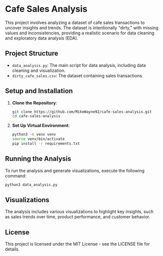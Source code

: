 # Cafe Sales Analysis

This project involves analyzing a dataset of cafe sales transactions to uncover insights and trends. The dataset is intentionally "dirty," with missing values and inconsistencies, providing a realistic scenario for data cleaning and exploratory data analysis (EDA).

## Project Structure
- `data_analysis.py`: The main script for data analysis, including data cleaning and visualization.
- `dirty_cafe_sales.csv`: The dataset containing sales transactions.

## Setup and Installation
1. **Clone the Repository**:
   ```bash
   git clone https://github.com/MikeWayne92/cafe-sales-analysis.git
   cd cafe-sales-analysis
   ```
2. **Set Up Virtual Environment**:
   ```bash
   python3 -m venv venv
   source venv/bin/activate
   pip install -r requirements.txt
   ```

## Running the Analysis
To run the analysis and generate visualizations, execute the following command:
```bash
python3 data_analysis.py
```

## Visualizations
The analysis includes various visualizations to highlight key insights, such as sales trends over time, product performance, and customer behavior.

## License
This project is licensed under the MIT License - see the LICENSE file for details. 